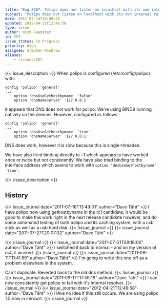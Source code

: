 ```yaml
---
title: "Bug #207: Polipo does not listen on localhost with its own internal resolver"
subject: "Polipo does not listen on localhost with its own internal resolver"
date: 2011-07-14T10:09:25
updated: 2012-04-21T12:46:58
type: issue
author: Nick Feamster
id: 207
issue_status: In Progress
priority: High
assignee: Stephen Woodrow
aliases:
    - /issues/207
---
```


{{< issue_description >}}
When polipo is configured (/etc/config/polipo) with:

    config 'polipo' 'general'
    ...
        option 'dnsUseGethostbyname' 'false'
        option 'dnsNameServer' '127.0.0.1'

it appears that DNS does not work for polipo. We're using BIND9 running
natively on the devices. However, configured as follows:

    config 'polipo' 'general'
    ...
        option 'dnsUseGethostbyname' 'true'
        option 'dnsNameServer' '127.0.0.1'

DNS does work, however it is slow because this is single-threaded.

We have also tried binding directly to ::1 which appears to have worked
once or twice but not consistently. We have also tried binding to the
interface address which seems to work with
`option 'dnsUseGethostbyname' 'true'`.


{{< /issue_description >}}

## History
{{< issue_journal date="2011-07-16T13:49:01" author="Dave Täht" >}}
I have polipo now using gethostbyname in the rc1 candidate. It would be
good to make this work right in the next release candidate however, and
do some automated testing of both polipo and its caching system, with a
usb stick as well as a usb hard disk.
{{< /issue_journal >}}
{{< issue_journal date="2011-07-27T20:07:32" author="Dave Täht" >}}

{{< /issue_journal >}}
{{< issue_journal date="2011-07-31T08:18:00" author="Dave Täht" >}}
I switched it back to normal - and on my version of rc4, it worked.
{{< /issue_journal >}}
{{< issue_journal date="2011-08-11T11:41:59" author="Dave Täht" >}}
I'm going to write this one off as a problem elsewhere in the system.

Can't duplicate. Reverted back to the old dns method.
{{< /issue_journal >}}
{{< issue_journal date="2011-09-17T17:59:19" author="Dave Täht" >}}
I can now consistently get polipo to fail with it's internal resolver.
{{< /issue_journal >}}
{{< issue_journal date="2012-04-21T12:46:58" author="Dave Täht" >}}
HAve no idea if this still occurs. We are using polipo 1.5 now in
cerowrt.
{{< /issue_journal >}}

